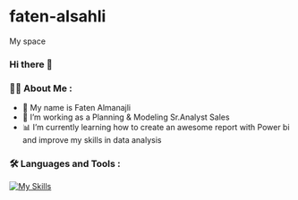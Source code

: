 # faten-alsahli
My space 


<div align="center">
  

</div>


  
### Hi there 👋


### :woman_technologist: About Me :
  
- :shell: My name is Faten Almanajli
- 🔭 I’m working as a Planning & Modeling Sr.Analyst Sales
- :bar_chart: I’m currently learning how to create an awesome report with Power bi and improve my skills in data analysis


### :hammer_and_wrench: Languages and Tools :
[![My Skills](https://skillicons.dev/icons?i=py,vscode,sqlite,mysql,git)](https://skillicons.dev)

